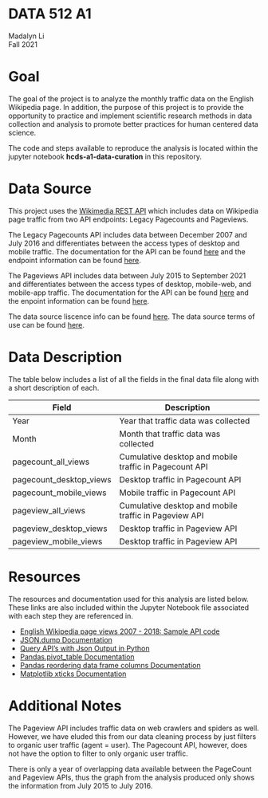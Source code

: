 # DATA 512 A1
Madalyn Li <br>
Fall 2021

# Goal

The goal of the project is to analyze the monthly traffic data on the English Wikipedia page. In addition, the purpose of this project is to provide the opportunity to practice and implement scientific research methods in data collection and analysis to promote better practices for human centered data science. 

The code and steps available to reproduce the analysis is located within the jupyter notebook **hcds-a1-data-curation** in this repository. 

# Data Source

This project uses the [Wikimedia REST API](https://www.mediawiki.org/wiki/Wikimedia_REST_API) which includes data on Wikipedia page traffic from two API endpoints: Legacy Pagecounts and Pageviews. 

The Legacy Pagecounts API includes data between December 2007 and July 2016 and differentiates between the access types of desktop and mobile traffic. The documentation for the API can be found [here](https://wikitech.wikimedia.org/wiki/Analytics/AQS/Legacy_Pagecounts) and the endpoint information can be found [here](https://wikimedia.org/api/rest_v1/).

The Pageviews API includes data between July 2015 to September 2021 and differentiates between the access types of desktop, mobile-web, and mobile-app traffic. The documentation for the API can be found [here](https://wikitech.wikimedia.org/wiki/Analytics/AQS/Pageviews) and the enpoint information can be found [here](https://wikimedia.org/api/rest_v1/).

The data source liscence info can be found [here](https://www.mediawiki.org/wiki/API:Licensing). The data source terms of use can be found [here](https://www.mediawiki.org/wiki/Wikimedia_REST_API#Terms_and_conditions).

# Data Description

The table below includes a list of all the fields in the final data file along with a short description of each.

| Field    | Description |
| ----------- | ----------- |
| Year     | Year that traffic data was collected      |
| Month   | Month that traffic data was collected       |
| pagecount_all_views   |   Cumulative desktop and mobile traffic in Pagecount API      |
| pagecount_desktop_views   | Desktop traffic in Pagecount API      |
| pagecount_mobile_views   | Mobile traffic in Pagecount API        |
| pageview_all_views   | Cumulative desktop and mobile traffic in Pageview API        |
| pageview_desktop_views  | Desktop traffic in Pageview API        |
| pageview_mobile_views   | Desktop traffic in Pageview API        |


# Resources

The resources and documentation used for this analysis are listed below. These links are also included within the Jupyter Notebook file associated with each step they are referenced in.

- [English Wikipedia page views 2007 - 2018: 
Sample API code](https://public.paws.wmcloud.org/User:Jtmorgan/data512_a1_example.ipynb)
- [JSON.dump Documentation](https://www.kite.com/python/docs/json.dump)
- [Query API’s with Json Output in Python](https://towardsdatascience.com/query-apis-with-json-output-in-python-5e16182a9df)
- [Pandas.pivot_table Documentation](https://pandas.pydata.org/docs/reference/api/pandas.pivot_table.html)
- [Pandas reordering data frame columns Documentation](https://www.kite.com/python/answers/how-to-reorder-columns-in-a-pandas-dataframe-in-python)
- [Matplotlib xticks Documentation](https://matplotlib.org/stable/api/_as_gen/matplotlib.pyplot.xticks.html)


# Additional Notes

The Pageview API includes traffic data on web crawlers and spiders as well. However, we have eluded this from our data cleaning process by just filters to organic user traffic (agent = user). The Pagecount API, however, does not have the option to filter to only organic user traffic. 

There is only a year of overlapping data available between the PageCount and Pageview APIs, thus the graph from the analysis produced only shows the information from July 2015 to July 2016.
